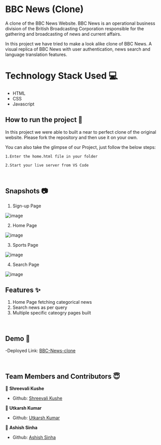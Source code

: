 # BBC News (Clone)

<p>A clone of the BBC News Website. BBC News is an operational business division of the British Broadcasting Corporation responsible for the gathering and broadcasting of news and current affairs.</p>
  
  <p>In this project we have tried to make a look alike clone of BBC News. A visual replica of BBC News with user authentication, news search and language translation features. </p>
  
  # Technology Stack Used 💻
- HTML
- CSS
- Javascript

## How to run the project 📑

In this project we were able to built a near to perfect clone of the original website. Please fork the repository and then use it on your own.

You can also take the glimpse of our Project, just follow the below steps:

    1.Enter the home.html file in your folder

    2.Start your live server from VS Code

<br>

## Snapshots 📷

1. Sign-up Page

  ![image](https://user-images.githubusercontent.com/74674737/146934950-e538ccc2-d36b-4900-bd8d-078010366cf3.png)
  
2. Home Page

  ![image](https://user-images.githubusercontent.com/74674737/146935382-82a4f03d-3f02-4afc-aa02-43c0a21bff1d.png)
  
3. Sports Page

  ![image](https://user-images.githubusercontent.com/74674737/146934878-aaec90c4-ca4b-4c1d-be9a-5baac0dcf129.png)
  
4. Search Page
  
  ![image]()
  
  
  
  
## Features ✨

1. Home Page fetching categorical news
2. Search news as per query
3. Multiple specific cateogry pages built
<br/>

## Demo 🎥

-Deployed Link: [BBC-News-clone](https://bbc-news-clone-website.netlify.app/)


<br/>

## Team Members and Contributors 😇

👤 **Shreevali Kushe**

- Github: [Shreevali Kushe](https://github.com/shreevalikushe)

👤 **Utkarsh Kumar**

- Github: [Utkarsh Kumar](https://github.com/utkrsh2505)

👤 **Ashish Sinha**

- Github: [Ashish Sinha](https://github.com/a4aks)


